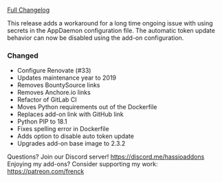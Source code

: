 [Full Changelog][changelog]

This release adds a workaround for a long time ongoing issue with using secrets in the AppDaemon configuration file. The automatic token update behavior can now be disabled using the add-on configuration.

### Changed

- Configure Renovate (#33)
- Updates maintenance year to 2019
- Removes BountySource links
- Removes Anchore.io links
- Refactor of GitLab CI
- Moves Python requirements out of the Dockerfile
- Replaces add-on link with GitHub link
- Python PIP to 18.1
- Fixes spelling error in Dockerfile
- Adds option to disable auto token update
- Upgrades add-on base image to 2.3.2

[changelog]: https://github.com/hassio-addons/addon-appdaemon3/compare/v1.6.0...v1.7.0

Questions? Join our Discord server! https://discord.me/hassioaddons
Enjoying my add-ons? Consider supporting my work: https://patreon.com/frenck